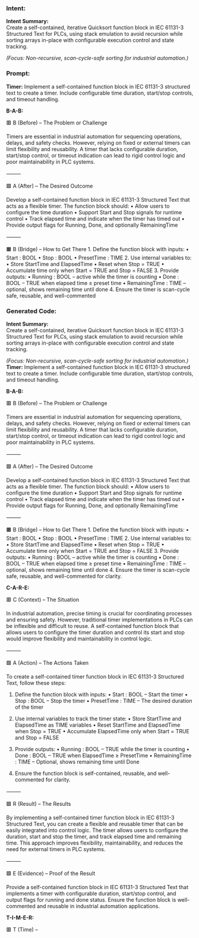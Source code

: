 ### Intent:
**Intent Summary:**  
Create a self-contained, iterative Quicksort function block in IEC 61131-3 Structured Text for PLCs, using stack emulation to avoid recursion while sorting arrays in-place with configurable execution control and state tracking.  

*(Focus: Non-recursive, scan-cycle-safe sorting for industrial automation.)*

### Prompt:
**Timer:**
Implement a self-contained function block in IEC 61131-3 structured text to create a timer. Include configurable time duration, start/stop controls, and timeout handling.

**B-A-B:**

🟥 B (Before) – The Problem or Challenge

Timers are essential in industrial automation for sequencing operations, delays, and safety checks. However, relying on fixed or external timers can limit flexibility and reusability. A timer that lacks configurable duration, start/stop control, or timeout indication can lead to rigid control logic and poor maintainability in PLC systems.

⸻

🟩 A (After) – The Desired Outcome

Develop a self-contained function block in IEC 61131-3 Structured Text that acts as a flexible timer. The function block should:
	•	Allow users to configure the time duration
	•	Support Start and Stop signals for runtime control
	•	Track elapsed time and indicate when the timer has timed out
	•	Provide output flags for Running, Done, and optionally RemainingTime

⸻

🟧 B (Bridge) – How to Get There
	1.	Define the function block with inputs:
	•	Start : BOOL
	•	Stop : BOOL
	•	PresetTime : TIME
	2.	Use internal variables to:
	•	Store StartTime and ElapsedTime
	•	Reset when Stop = TRUE
	•	Accumulate time only when Start = TRUE and Stop = FALSE
	3.	Provide outputs:
	•	Running : BOOL – active while the timer is counting
	•	Done : BOOL – TRUE when elapsed time ≥ preset time
	•	RemainingTime : TIME – optional, shows remaining time until done
	4.	Ensure the timer is scan-cycle safe, reusable, and well-commented

### Generated Code:
**Intent Summary:**  
Create a self-contained, iterative Quicksort function block in IEC 61131-3 Structured Text for PLCs, using stack emulation to avoid recursion while sorting arrays in-place with configurable execution control and state tracking.  

*(Focus: Non-recursive, scan-cycle-safe sorting for industrial automation.)*
**Timer:**
Implement a self-contained function block in IEC 61131-3 structured text to create a timer. Include configurable time duration, start/stop controls, and timeout handling.

**B-A-B:**

🟥 B (Before) – The Problem or Challenge

Timers are essential in industrial automation for sequencing operations, delays, and safety checks. However, relying on fixed or external timers can limit flexibility and reusability. A timer that lacks configurable duration, start/stop control, or timeout indication can lead to rigid control logic and poor maintainability in PLC systems.

⸻

🟩 A (After) – The Desired Outcome

Develop a self-contained function block in IEC 61131-3 Structured Text that acts as a flexible timer. The function block should:
	•	Allow users to configure the time duration
	•	Support Start and Stop signals for runtime control
	•	Track elapsed time and indicate when the timer has timed out
	•	Provide output flags for Running, Done, and optionally RemainingTime

⸻

🟧 B (Bridge) – How to Get There
	1.	Define the function block with inputs:
	•	Start : BOOL
	•	Stop : BOOL
	•	PresetTime : TIME
	2.	Use internal variables to:
	•	Store StartTime and ElapsedTime
	•	Reset when Stop = TRUE
	•	Accumulate time only when Start = TRUE and Stop = FALSE
	3.	Provide outputs:
	•	Running : BOOL – active while the timer is counting
	•	Done : BOOL – TRUE when elapsed time ≥ preset time
	•	RemainingTime : TIME – optional, shows remaining time until done
	4.	Ensure the timer is scan-cycle safe, reusable, and well-commented for clarity.

**C-A-R-E:**

🟥 C (Context) – The Situation

In industrial automation, precise timing is crucial for coordinating processes and ensuring safety. However, traditional timer implementations in PLCs can be inflexible and difficult to reuse. A self-contained function block that allows users to configure the timer duration and control its start and stop would improve flexibility and maintainability in control logic.

⸻

🟩 A (Action) – The Actions Taken

To create a self-contained timer function block in IEC 61131-3 Structured Text, follow these steps:

1.	Define the function block with inputs:
	•	Start : BOOL – Start the timer
	•	Stop : BOOL – Stop the timer
	•	PresetTime : TIME – The desired duration of the timer

2.	Use internal variables to track the timer state:
	•	Store StartTime and ElapsedTime as TIME variables
	•	Reset StartTime and ElapsedTime when Stop = TRUE
	•	Accumulate ElapsedTime only when Start = TRUE and Stop = FALSE

3.	Provide outputs:
	•	Running : BOOL – TRUE while the timer is counting
	•	Done : BOOL – TRUE when ElapsedTime ≥ PresetTime
	•	RemainingTime : TIME – Optional, shows remaining time until Done

4.	Ensure the function block is self-contained, reusable, and well-commented for clarity.

⸻

🟩 R (Result) – The Results

By implementing a self-contained timer function block in IEC 61131-3 Structured Text, you can create a flexible and reusable timer that can be easily integrated into control logic. The timer allows users to configure the duration, start and stop the timer, and track elapsed time and remaining time. This approach improves flexibility, maintainability, and reduces the need for external timers in PLC systems.

⸻

🟩 E (Evidence) – Proof of the Result

Provide a self-contained function block in IEC 61131-3 Structured Text that implements a timer with configurable duration, start/stop control, and output flags for running and done status. Ensure the function block is well-commented and reusable in industrial automation applications.

**T-I-M-E-R:**

🟥 T (Time) –
